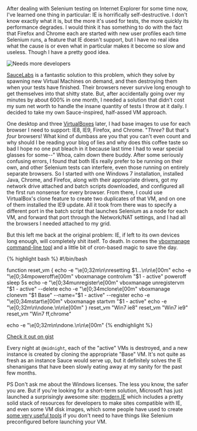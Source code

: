 After dealing with Selenium testing on Internet Explorer for some time now, I've learned one thing in particular: IE is horrifically self-destructive. I don't know exactly what it is, but the more it's used for tests, the more quickly its performance degrades. I would think it has something to do with the fact that Firefox and Chrome each are started with new user profiles each time Selenium runs, a feature that IE doesn't support, but I have no real idea what the cause is or even what in particular makes it become so slow and useless. Though I have a pretty good idea. 

![Needs more developers](http://i.imgur.com/S6ZP6.jpg)

[SauceLabs](https://saucelabs.com/) is a fantastic solution to this problem, which they solve by spawning new Virtual Machines on demand, and then destroying them when your tests have finished. Their browsers never survive long enough to get themselves into that shitty state. But, after accidentally going over my minutes by about 600% in one month, I needed a solution that didn't cost my sum net worth to handle the insane quantity of tests I throw at it daily. I decided to take my own Sauce-inspired, half-assed VM approach. 

One desktop and three [VirtualBoxes](https://www.virtualbox.org/) later, I had base images to use for each browser I need to support: IE8, IE9, Firefox, and Chrome. "*Three*? But that's *four* browsers! What kind of dumbass are you that you can't even count and why should I be reading your blog of lies and why does this coffee taste so bad I hope no one put bleach in it because last time I had to wear special glasses for some--" Whoa, calm down there buddy. After some seriously confusing errors, I found that both IEs really prefer to be running on their own, and other Selenium tests can interfere, even those running on entirely separate browsers. So I started with one Windows 7 installation, installed Java, Chrome, and Firefox, along with their appropriate drivers, got my network drive attached and batch scripts downloaded, and configured all the first run nonsense for every browser. From there, I could use VirtualBox's clone feature to create two duplicates of that VM, and on one of them installed the IE9 update. All it took from there was to specify a different port in the batch script that launches Selenium as a node for each VM, and forward that port through the Network/NAT settings, and I had all the browsers I needed attached to my grid. 

But this left me back at the original problem: IE, if left to its own devices long enough, will completely shit itself. To death. In comes the [vboxmanage command-line tool](http://www.virtualbox.org/manual/ch08.html) and a little bit of cron-based magic to save the day. 

{% highlight bash %}
#!/bin/bash
 
function reset_vm {
    echo -e "\e[0;32m\n\nresetting $1...\n\n\e[00m"
    echo -e "\e[0;34mpoweroff\e[00m"
    vboxmanage controlvm "$1 - active" poweroff
    sleep 5s
    echo -e "\e[0;34munregister\e[00m"
    vboxmanage unregistervm "$1 - active" --delete
    echo -e "\e[0;34mclone\e[00m"
    vboxmanage clonevm "$1 Base" --name="$1 - active" --register
    echo -e "\e[0;34mstart\e[00m"
    vboxmanage startvm "$1 - active"
    echo -e "\e[0;32m\n\ndone.\n\n\e[00m"
}
reset_vm "Win7 ie8"
reset_vm "Win7 ie9"
reset_vm "Win7 ff,chrome"
 
echo -e "\e[0;32m\n\ndone.\n\n\e[00m"
{% endhighlight %}

[Check it out on gist](https://gist.github.com/pettazz/4947662)

Every night at ```@midnight```, each of the "active" VMs is destroyed, and a new instance is created by cloning the appropriate "Base" VM. It's not quite as fresh as an instance Sauce would serve up, but it definitely solves the IE shenanigans that have been slowly eating away at my sanity for the past few months. 

PS Don't ask me about the Windows licenses. The less you know, the safer you are. But if you're looking for a short-term solution, Microsoft has just launched a surprisingly awesome site: [modern.IE](http://modern.ie/) which includes a pretty solid stack of resources for developers to make sites compatible with IE, and even some VM disk images, which some people have used to create [some very useful tools](https://github.com/xdissent/ievms) if you don't need to have things like Selenium preconfigured before launching your VM. 